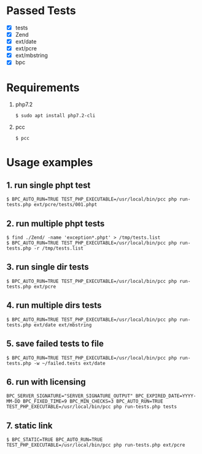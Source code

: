 # Passed Tests

- [x] tests
- [x] Zend
- [x] ext/date
- [x] ext/pcre
- [x] ext/mbstring
- [x] bpc

# Requirements

1. php7.2

    ```shell
    $ sudo apt install php7.2-cli
    ```

2. pcc

    ```shell
    $ pcc
    ```

# Usage examples

## 1. run single phpt test

```shell
$ BPC_AUTO_RUN=TRUE TEST_PHP_EXECUTABLE=/usr/local/bin/pcc php run-tests.php ext/pcre/tests/001.phpt
```

## 2. run multiple phpt tests

```shell
$ find ./Zend/ -name 'exception*.phpt' > /tmp/tests.list
$ BPC_AUTO_RUN=TRUE TEST_PHP_EXECUTABLE=/usr/local/bin/pcc php run-tests.php -r /tmp/tests.list
```

## 3. run single dir tests

```shell
$ BPC_AUTO_RUN=TRUE TEST_PHP_EXECUTABLE=/usr/local/bin/pcc php run-tests.php ext/pcre
```

## 4. run multiple dirs tests

```shell
$ BPC_AUTO_RUN=TRUE TEST_PHP_EXECUTABLE=/usr/local/bin/pcc php run-tests.php ext/date ext/mbstring
```

## 5. save failed tests to file

```shell
$ BPC_AUTO_RUN=TRUE TEST_PHP_EXECUTABLE=/usr/local/bin/pcc php run-tests.php -w ~/failed.tests ext/date
```

## 6. run with licensing

```shell
BPC_SERVER_SIGNATURE="SERVER_SIGNATURE_OUTPUT" BPC_EXPIRED_DATE=YYYY-MM-DD BPC_FIXED_TIME=9 BPC_MIN_CHECKS=3 BPC_AUTO_RUN=TRUE TEST_PHP_EXECUTABLE=/usr/local/bin/pcc php run-tests.php tests
```

## 7. static link

```shell
$ BPC_STATIC=TRUE BPC_AUTO_RUN=TRUE TEST_PHP_EXECUTABLE=/usr/local/bin/pcc php run-tests.php ext/pcre
```

